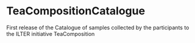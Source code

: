 # TeaCompositionCatalogue
First release of the Catalogue of samples collected by the participants to the ILTER initiative TeaComposition
